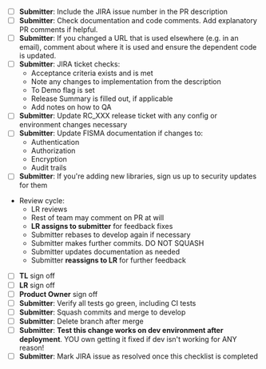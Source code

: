 - [ ] **Submitter**: Include the JIRA issue number in the PR description
- [ ] **Submitter**: Check documentation and code comments. Add explanatory PR comments if helpful.
- [ ] **Submitter**: If you changed a URL that is used elsewhere (e.g. in an email), comment about where it is used and ensure the dependent code is updated.
- [ ] **Submitter**: JIRA ticket checks:
  * Acceptance criteria exists and is met
  * Note any changes to implementation from the description
  * To Demo flag is set
  * Release Summary is filled out, if applicable
  * Add notes on how to QA
- [ ] **Submitter**: Update RC_XXX release ticket with any config or environment changes necessary
- [ ] **Submitter**: Update FISMA documentation if changes to:
  * Authentication
  * Authorization
  * Encryption
  * Audit trails
- [ ] **Submitter**: If you're adding new libraries, sign us up to security updates for them
* Review cycle:
  * LR reviews
  * Rest of team may comment on PR at will
  * **LR assigns to submitter** for feedback fixes
  * Submitter rebases to develop again if necessary
  * Submitter makes further commits. DO NOT SQUASH
  * Submitter updates documentation as needed
  * Submitter **reassigns to LR** for further feedback
- [ ] **TL** sign off
- [ ] **LR** sign off
- [ ] **Product Owner** sign off
- [ ] **Submitter**: Verify all tests go green, including CI tests
- [ ] **Submitter**: Squash commits and merge to develop
- [ ] **Submitter**: Delete branch after merge
- [ ] **Submitter**: **Test this change works on dev environment after deployment**. YOU own getting it fixed if dev isn't working for ANY reason!
- [ ] **Submitter**: Mark JIRA issue as resolved once this checklist is completed
